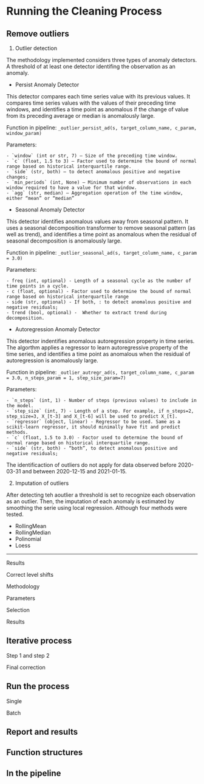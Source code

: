 # Running the Cleaning Process



## Remove outliers




1. Outlier detection

The methodology implemented considers three types of anomaly detectors. A threshold of at least one detector identifing the observation as an anomaly.  

- Persist Anomaly Detector

This detector compares each time series value with its previous values. It compares time series values with the values of their preceding time windows, and identifies a time point as anomalous if the change of value from its preceding average or median is anomalously large.

Function in pipeline: `_outlier_persist_ad(s, target_column_name, c_param, window_param)`

Parameters:

    - `window` (int or str, 7) – Size of the preceding time window.
    - `c` (float, 1.5 to 3) – Factor used to determine the bound of normal range based on historical interquartile range.
    - `side` (str, both) – to detect anomalous positive and negative changes;
    - `min_periods` (int, None) – Minimum number of observations in each window required to have a value for that window.
    - `agg` (str, median) – Aggregation operation of the time window, either “mean” or “median”


- Seasonal Anomaly Detector

This detector identifies anomalous values away from seasonal pattern. It uses a seasonal decomposition transformer to remove seasonal pattern (as well as trend), and identifies a time point as anomalous when the residual of seasonal decomposition is anomalously large.

Function in pipeline: `_outlier_seasonal_ad(s, target_column_name, c_param = 3.0)`

Parameters: 

    - freq (int, optional) - Length of a seasonal cycle as the number of time points in a cycle.
    - c (float, optional) - Factor used to determine the bound of normal range based on historical interquartile range
    - side (str, optional) - If both, : to detect anomalous positive and negative residuals;
    - trend (bool, optional) -  Whether to extract trend during decomposition.

- Autoregression Anomaly Detector

This detector indentifies anomalous autoregression property in time series. The algorthm applies a regressor to learn autoregressive property of the time series, and identifies a time point as anomalous when the residual of autoregression is anomalously large.

Function in pipeline: `_outlier_autregr_ad(s, target_column_name, c_param = 3.0, n_steps_param = 1, step_size_param=7)`

Parameters: 
    
    - `n_steps` (int, 1) - Number of steps (previous values) to include in the model.
    - `step_size` (int, 7) - Length of a step. For example, if n_steps=2, step_size=3, X_[t-3] and X_[t-6] will be used to predict X_[t].
    - `regressor` (object, linear) - Regressor to be used. Same as a scikit-learn regressor, it should minimally have fit and predict methods. 
    - `c` (float, 1.5 to 3.0) - Factor used to determine the bound of normal range based on historical interquartile range. 
    - `side` (str, both) - “both”, to detect anomalous positive and negative residuals;



The identificaction of outliers do not apply for data observed before 2020-03-31 and between 2020-12-15 and 2021-01-15. 


2. Imputation of outliers

After detecting teh aoutlier a threshold is set to recognize each observation as an outlier. Then, the imputation of each anomaly is estimated by smoothing the serie using local regression. Although four methods were tested. 

- RollingMean
- RollingMedian
- Polinomial
- Loess





----

Results

Correct level shifts

Methodology

Parameters

Selection 

Results



## Iterative process


Step 1 and step 2


Final correction


## Run the process

Single 

Batch


## Report and results



## Function structures


## In the pipeline



